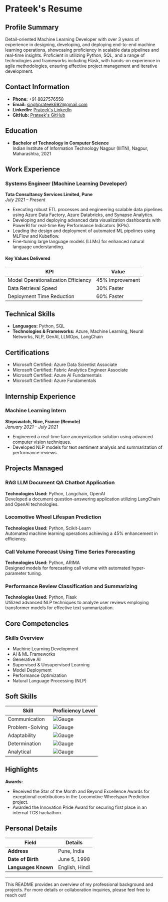 # Prateek's Resume

## Profile Summary
Detail-oriented Machine Learning Developer with over 3 years of experience in designing, developing, and deploying end-to-end machine learning operations, showcasing proficiency in scalable data pipelines and real-time insights. Proficient in utilizing Python, SQL, and a range of technologies and frameworks including Flask, with hands-on experience in agile methodologies, ensuring effective project management and iterative development.

## Contact Information
- **Phone:** +91 8827576558
- **Email:** singhprateek692@gmail.com
- **LinkedIn:** [Prateek's LinkedIn](https://www.linkedin.com/in/prateek_linkedin)
- **GitHub:** [Prateek's GitHub](https://github.com/Prateek_github)

## Education
- **Bachelor of Technology in Computer Science**  
  Indian Institute of Information Technology Nagpur (IIITN), Nagpur, Maharashtra, 2021

## Work Experience

### Systems Engineer (Machine Learning Developer)
**Tata Consultancy Services Limited, Pune**  
*July 2021 – Present*

- Executing robust ETL processes and engineering scalable data pipelines using Azure Data Factory, Azure Databricks, and Synapse Analytics.
- Developing and deploying advanced data visualization dashboards with PowerBI for real-time Key Performance Indicators (KPIs).
- Leading the design and deployment of automated ML pipelines using MLFlow and Kubeflow.
- Fine-tuning large language models (LLMs) for enhanced natural language understanding.

#### Key Values Delivered
| KPI                          | Value      |
|------------------------------|------------|
| Model Operationalization Efficiency | 45% Improvement |
| Data Retrieval Speed         | 30% Faster |
| Deployment Time Reduction     | 60% Faster |


## Technical Skills
- **Languages:** Python, SQL
- **Technologies & Frameworks:** Azure, Machine Learning, Neural Networks, NLP, GenAI, LLMOps, LangChain

## Certifications
- Microsoft Certified: Azure Data Scientist Associate
- Microsoft Certified: Fabric Analytics Engineer Associate
- Microsoft Certified: Azure AI Fundamentals
- Microsoft Certified: Azure Fundamentals




## Internship Experience

### Machine Learning Intern
**Stepswatch, Nice, France (Remote)**  
*January 2021 – July 2021*

- Engineered a real-time face anonymization solution using advanced computer vision techniques.
- Developed NLP models for text sentiment analysis and summarization of performance reviews.

## Projects Managed

### RAG LLM Document QA Chatbot Application
**Technologies Used:** Python, Langchain, OpenAI  
Developed a document question-answering application utilizing LangChain and OpenAI technologies.

### Locomotive Wheel Lifespan Prediction
**Technologies Used:** Python, Scikit-Learn  
Automated machine learning operations achieving a 45% enhancement in efficiency.

### Call Volume Forecast Using Time Series Forecasting
**Technologies Used:** Python, ARIMA  
Designed models for forecasting call volume with automated hyper-parameter tuning.

### Performance Review Classification and Summarizing
**Technologies Used:** Python, Flask  
Utilized advanced NLP techniques to analyze user reviews employing transformer models for effective text summarization.

## Core Competencies
### Skills Overview
- Machine Learning Development
- AI & ML Frameworks
- Generative AI
- Supervised & Unsupervised Learning
- Model Deployment
- Performance Optimization
- Natural Language Processing (NLP)

## Soft Skills

| Skill              | Proficiency Level |
|--------------------|-------------------|
| Communication      | ![Gauge](https://via.placeholder.com/100x20/4CAF50/FFFFFF?text=80%) |
| Problem-Solving    | ![Gauge](https://via.placeholder.com/100x20/FF9800/FFFFFF?text=70%) |
| Adaptability        | ![Gauge](https://via.placeholder.com/100x20/2196F3/FFFFFF?text=75%) |
| Determination       | ![Gauge](https://via.placeholder.com/100x20/9C27B0/FFFFFF?text=85%) |
| Analytical          | ![Gauge](https://via.placeholder.com/100x20/F44336/FFFFFF?text=90%) |


## Highlights
**Awards:**
- Received the Star of the Month and Beyond Excellence Awards for exceptional contributions in the Locomotive Wheelspan Prediction project.
- Awarded the Innovation Pride Award for securing first place in an internal TCS hackathon.


## Personal Details
| Field             | Details          |
|-------------------|------------------|
| **Address**       | Pune, India      |
| **Date of Birth** | June 5, 1998     |
| **Languages Known** | English, Hindi   |

---

This README provides an overview of my professional background and projects. For more details or collaboration inquiries, please feel free to reach out!
